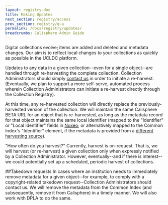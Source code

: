 ```yaml
---
layout: registry-doc
title: Making Updates
next_section: registry/access
prev_section: registry/q-a
permalink: /docs/registry/updates/
breadcrumbs: Calisphere Admin Guide
---
```

Digital collections evolve; items are added and deleted and metadata changes. Our aim is to reflect local changes to your collections as quickly as possible in the UCLDC platform.

Updates to any data in a given collection--even for a single object--are handled through re-harvesting the complete collection. Collection Administrators should simply [contact us](mailto:ucldc@ucop.edu) in order to initiate a re-harvest. (Eventually, we plan to support a more self-serve, automated process wherein Collection Administrators can initiate a re-harvest directly through the Collection Registry).

At this time, any re-harvested collection will directly replace the previously-harvested version of the collection. We will maintain the same Calisphere BETA URL for an object that is re-harvested, as long as the metadata record for that object maintains the same local identifier (mapped to the "Identifier" or "Local Identifier" fields in <a href="https://registry.cdlib.org/documentation/docs/dams/metadata-model/">Nuxeo</a>; or alternatively mapped to the Common Index's "Identifier" element, if the metadata is provided from a <a href="https://registry.cdlib.org/documentation/docs/registry/metadata-harvest.1.html">different harvesting source</a>).

<div class="note"><p>"How often do you harvest?" Currently, harvest is on-request. That is, we will harvest (or re-harvest) a given collection only when expressly notified by a Collection Administrator. However, eventually--and if there is interest--we could potentially set up a scheduled, periodic harvest of collections.</p></div>

##Takedown requests
In cases where an institution needs to immediately remove metadata for a given object--for example, to comply with a copyright-related takedown request--Collection Administrators should contact us. We will remove the metadata from the Common Index (and subsequently, remove it from Calisphere) in a timely manner. We will also work with DPLA to do the same.
